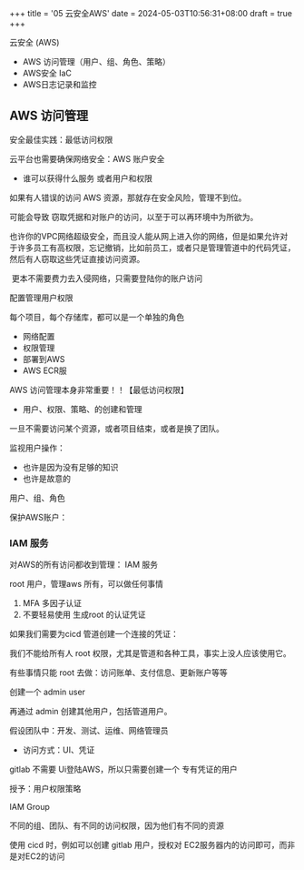 +++
title = '05 云安全AWS'
date = 2024-05-03T10:56:31+08:00
draft = true
+++

云安全 (AWS)

- AWS 访问管理（用户、组、角色、策略）
- AWS安全 IaC
- AWS日志记录和监控

##  AWS 访问管理

安全最佳实践：最低访问权限



云平台也需要确保网络安全：AWS 账户安全

+ 谁可以获得什么服务 或者用户和权限

如果有人错误的访问 AWS 资源，那就存在安全风险，管理不到位。

可能会导致 窃取凭据和对账户的访问，以至于可以再环境中为所欲为。



​		也许你的VPC网络超级安全，而且没人能从网上进入你的网络，但是如果允许对于许多员工有高权限，忘记撤销，比如前员工，或者只是管理管道中的代码凭证，然后有人窃取这些凭证直接访问资源。

​		更本不需要费力去入侵网络，只需要登陆你的账户访问

配置管理用户权限

每个项目，每个存储库，都可以是一个单独的角色

+ 网络配置
+ 权限管理
+ 部署到AWS
+ AWS ECR服



AWS 访问管理本身非常重要！！【最低访问权限】

+ 用户、权限、策略、的创建和管理

一旦不需要访问某个资源，或者项目结束，或者是换了团队。

监视用户操作：

+ 也许是因为没有足够的知识
+ 也许是故意的



用户、组、角色

保护AWS账户：

###  IAM 服务

对AWS的所有访问都收到管理：  IAM 服务

root 用户，管理aws 所有，可以做任何事情

1. MFA 多因子认证
2. 不要轻易使用 生成root 的认证凭证



如果我们需要为cicd 管道创建一个连接的凭证：

我们不能给所有人 root 权限，尤其是管道和各种工具，事实上没人应该使用它。

有些事情只能 root 去做：访问账单、支付信息、更新账户等等



创建一个 admin user

再通过 admin 创建其他用户，包括管道用户。

假设团队中：开发、测试、运维、网络管理员

+ 访问方式：UI、凭证

gitlab 不需要 Ui登陆AWS，所以只需要创建一个 专有凭证的用户



授予：用户权限策略



IAM Group

不同的组、团队、有不同的访问权限，因为他们有不同的资源



使用 cicd 时，例如可以创建 gitlab 用户，授权对 EC2服务器内的访问即可，而非是对EC2的访问

